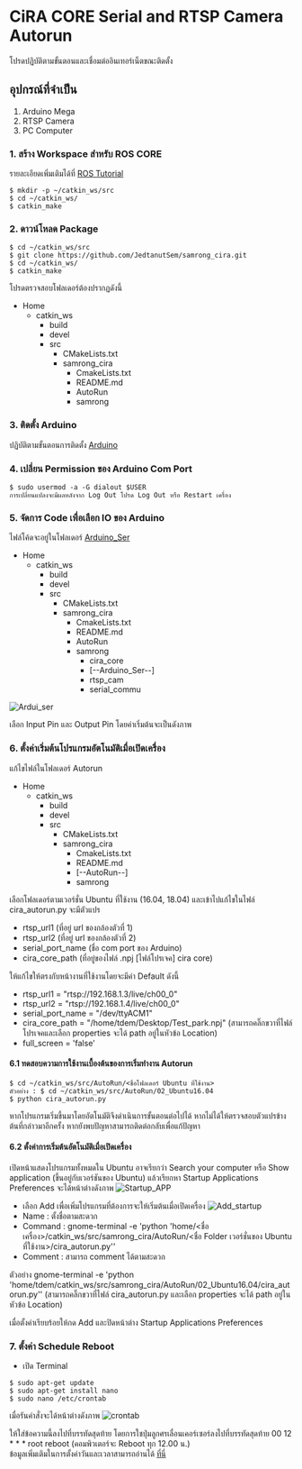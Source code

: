 # CiRA CORE Serial and RTSP Camera Autorun
โปรดปฏิบัติตามขั้นตอนและเชื่อมต่ออินเทอร์เน็ตขณะติดตั้ง
## อุปกรณ์ที่จำเป็น
1. Arduino Mega
2. RTSP Camera
3. PC Computer
### 1. สร้าง Workspace สำหรับ ROS CORE
รายละเอียดเพิ่มเติมได้ที่ [ROS Tutorial](http://wiki.ros.org/catkin/Tutorials/create_a_workspace)
```console
$ mkdir -p ~/catkin_ws/src
$ cd ~/catkin_ws/
$ catkin_make
```
### 2. ดาวน์โหลด Package
```console
$ cd ~/catkin_ws/src
$ git clone https://github.com/JedtanutSem/samrong_cira.git
$ cd ~/catkin_ws/
$ catkin_make
```
โปรดตรวจสอบโฟลเดอร์ต้องปรากฏดังนี้
  * Home
    * catkin_ws
      * build
      * devel 
      * src
        * CMakeLists.txt
        * samrong_cira 
          * CmakeLists.txt
          * README.md
          * AutoRun
          * samrong
        
### 3. ติดตั้ง Arduino
ปฏิบัติตามขั้นตอนการติดตั้ง [Arduino](https://ubuntu.com/tutorials/install-the-arduino-ide#1-overview)

### 4. เปลี่ยน Permission ของ Arduino Com Port
```console
$ sudo usermod -a -G dialout $USER
การเปลี่ยนแปลงจะมีผลหลังจาก Log Out โปรด Log Out หรือ Restart เครื่อง
```
### 5. จัดการ Code เพื่อเลือก IO ของ Arduino
ไฟล์โค้ดจะอยู่ในโฟลเดอร์ [Arduino_Ser](https://github.com/JedtanutSem/samrong_cira/tree/main/samrong/Arduino_Ser)
* Home
    * catkin_ws
      * build
      * devel 
      * src
        * CMakeLists.txt
        * samrong_cira 
          * CmakeLists.txt
          * README.md
          * AutoRun
          * samrong 
            * cira_core
            * [--Arduino_Ser--]
            * rtsp_cam
            * serial_commu

![Ardui_ser](https://user-images.githubusercontent.com/94428679/155933375-613944cf-bdca-4a5d-ac00-306267734457.png)

เลือก Input Pin และ Output Pin โดยค่าเริ่มต้นจะเป็นดังภาพ

### 6. ตั้งค่าเริ่มต้นโปรแกรมอัตโนมัติเมื่อเปิดเครื่อง
แก้ไขไฟล์ในโฟลเดอร์ Autorun 
* Home
    * catkin_ws
      * build
      * devel 
      * src
        * CMakeLists.txt
        * samrong_cira 
          * CmakeLists.txt
          * README.md
          * [--AutoRun--]
          * samrong  



เลือกโฟลเดอร์ตามเวอร์ชั่น Ubuntu ที่ใช้งาน (16.04, 18.04) และเข้าไปแก้ไขในไฟล์ cira_autorun.py จะมีตัวแปร 
* rtsp_url1 (ที่อยู่ url ของกล้องตัวที่ 1)
* rtsp_url2 (ที่อยู่ url ของกล้องตัวที่ 2)
* serial_port_name (ชื่อ com port ของ Arduino)
* cira_core_path  (ที่อยู่ของไฟล์ .npj [ไฟล์โปรเจค] cira core) 
 
ให้แก้ไขให้ตรงกับหน้างานที่ใช้งานโดยจะมีค่า Default ดังนี้

* rtsp_url1        = "rtsp://192.168.1.3/live/ch00_0"
* rtsp_url2        = "rtsp://192.168.1.4/live/ch00_0"
* serial_port_name = "/dev/ttyACM1"
* cira_core_path = "/home/tdem/Desktop/Test_park.npj" (สามารถคลิ๊กขวาที่ไฟล์โปรเจคและเลือก properties จะได้ path อยู่ในหัวข้อ Location)
* full_screen = 'false'

#### 6.1 ทดสอบความการใช้งานเบื้องต้นของการเริ่มทำงาน Autorun

```console
$ cd ~/catkin_ws/src/AutoRun/<ชื่อโฟลเดอร์ Ubuntu ที่ใช้งาน>
ตัวอย่าง : $ cd ~/catkin_ws/src/AutoRun/02_Ubuntu16.04
$ python cira_autorun.py
```
หากโปรแกรมเริ่มขึ้นมาโดยอัตโนมัติจึงดำเนินการขั้นตอนต่อไปได้ หากไม่ได้ให้ตรวจสอบตัวแปรข้างต้นที่กล่าวมาอีกครั้ง หากยังพบปัญหาสามารถติดต่อกลับเพื่อแก้ปัญหา

#### 6.2 ตั้งค่าการเริ่มต้นอัตโนมัติเมื่อเปิดเครื่อง
เปิดหน้าแสดงโปรแกรมทั้งหมดใน Ubuntu อาจเรียกว่า Search your computer หรือ Show application (ขึ้นอยู่กับเวอร์ชันของ Ubuntu) แล้วเรียกหา Startup Applications Preferences จะได้หน้าต่างดังภาพ 
![Startup_APP](https://user-images.githubusercontent.com/94428679/155946323-26395d51-0632-4c0d-b8e3-bd28cdb73b4f.png)
* เลือก Add เพื่อเพิ่มโปรแกรมที่ต้องการจะให้เริ่มต้นเมื่อเปิดเครื่อง
![Add_startup](https://user-images.githubusercontent.com/94428679/155946614-9394a9bf-f27c-4496-98ab-7ea12d28ec8d.png)
* Name : ตั้งชื่อตามสะดวก
* Command : gnome-terminal -e 'python 'home/<ชื่อเครื่อง>/catkin_ws/src/samrong_cira/AutoRun/<ชื่อ Folder เวอร์ชั่นของ Ubuntu ที่ใช้งาน>/cira_autorun.py''
* Comment : สามารถ comment ได้ตามสะดวก


ตัวอย่าง gnome-terminal -e 'python 'home/tdem/catkin_ws/src/samrong_cira/AutoRun/02_Ubuntu16.04/cira_autorun.py'' (สามารถคลิ๊กขวาที่ไฟล์ cira_autorun.py และเลือก properties จะได้ path อยู่ในหัวข้อ Location)

เมื่อตั้งค่าเรียบร้อยให้กด Add และปิดหน้าต่าง Startup Applications Preferences


### 7. ตั้งค่า Schedule Reboot

* เปิด Terminal
```console
$ sudo apt-get update
$ sudo apt-get install nano
$ sudo nano /etc/crontab
```
เมื่อรันคำสั่งจะได้หน้าต่างดังภาพ
![crontab](https://user-images.githubusercontent.com/94428679/155951778-b5f3510e-3dc4-4b32-b5a2-237dda4ff598.png)

ให้ใส่ข้อความนี้ลงไปที่บรรทัดสุดท้าย โดยการใชปุ่มลูกศรเลื่อนเคอร์เซอร์ลงไปที่บรรทัดสุดท้าย
00 12 * * * root reboot (คอมพิวเตอร์จะ Reboot ทุก 12.00 น.)  
ข้อมูลเพิ่มเติมในการตั้งค่าวันและเวลาสามารถอ่านได้ [ที่นี่](https://linuxhint.com/schedule-reboot-daily-linux/)

